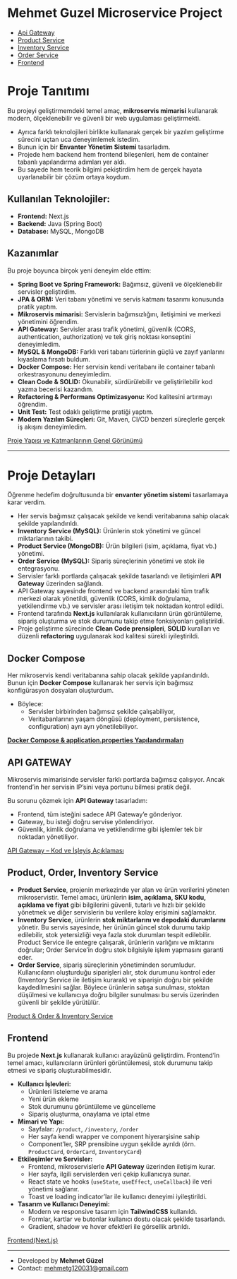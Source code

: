 # Mehmet Guzel Microservice Project
- [Api Gateway](https://github.com/mehmettguzell/mehmettguzell_Microservice_Project/tree/main/backend/api-gateway/src/main/java/com/mehmettguzell/microservices/api_gateway)
- [Product Service](https://github.com/mehmettguzell/mehmettguzell_Microservice_Project/tree/main/backend/product-service/src/main/java/com/mehmettguzell/microservices/product)
- [Inventory Service](https://github.com/mehmettguzell/mehmettguzell_Microservice_Project/tree/main/backend/inventory-service/src/main/java/com/mehmettguzell/microservices/inventory)
- [Order Service](https://github.com/mehmettguzell/mehmettguzell_Microservice_Project/tree/main/backend/order-service/src/main/java/com/mehmettguzell/microservices/order)
- [Frontend](https://github.com/mehmettguzell/mehmettguzell_Microservice_Project/tree/main/frontend/src)

# Proje Tanıtımı

Bu projeyi geliştirmemdeki temel amaç, **mikroservis mimarisi** kullanarak modern, ölçeklenebilir ve güvenli bir web uygulaması geliştirmekti.

- Ayrıca farklı teknolojileri birlikte kullanarak gerçek bir yazılım geliştirme sürecini uçtan uca deneyimlemek istedim.
- Bunun için bir **Envanter Yönetim Sistemi** tasarladım.
- Projede hem backend hem frontend bileşenleri, hem de container tabanlı yapılandırma adımları yer aldı.
- Bu sayede hem teorik bilgimi pekiştirdim hem de gerçek hayata uyarlanabilir bir çözüm ortaya koydum.

## Kullanılan Teknolojiler:

- **Frontend:** Next.js
- **Backend:** Java (Spring Boot)
- **Database:** MySQL, MongoDB

## Kazanımlar

Bu proje boyunca birçok yeni deneyim elde ettim:

- **Spring Boot ve Spring Framework:** Bağımsız, güvenli ve ölçeklenebilir servisler geliştirdim.
- **JPA & ORM:** Veri tabanı yönetimi ve servis katmanı tasarımı konusunda pratik yaptım.
- **Mikroservis mimarisi:** Servislerin bağımsızlığını, iletişimini ve merkezi yönetimini öğrendim.
- **API Gateway:** Servisler arası trafik yönetimi, güvenlik (CORS, authentication, authorization) ve tek giriş noktası konseptini deneyimledim.
- **MySQL & MongoDB:** Farklı veri tabanı türlerinin güçlü ve zayıf yanlarını kıyaslama fırsatı buldum.
- **Docker Compose:** Her servisin kendi veritabanı ile container tabanlı orkestrasyonunu deneyimledim.
- **Clean Code & SOLID:** Okunabilir, sürdürülebilir ve geliştirilebilir kod yazma becerisi kazandım.
- **Refactoring & Performans Optimizasyonu:** Kod kalitesini artırmayı öğrendim.
- **Unit Test:** Test odaklı geliştirme pratiği yaptım.
- **Modern Yazılım Süreçleri:** Git, Maven, CI/CD benzeri süreçlerle gerçek iş akışını deneyimledim.

[Proje Yapısı ve Katmanlarının Genel Görünümü](Mehmet_Guzel_Microservice_Project_readme/Proje_Yapısı_ve_Katmanlarının_Genel_Görünümü.md)

---

# Proje Detayları

Öğrenme hedefim doğrultusunda bir **envanter yönetim sistemi** tasarlamaya karar verdim.

- Her servis bağımsız çalışacak şekilde ve kendi veritabanına sahip olacak şekilde yapılandırıldı.
- **Inventory Service (MySQL):** Ürünlerin stok yönetimi ve güncel miktarlarının takibi.
- **Product Service (MongoDB):** Ürün bilgileri (isim, açıklama, fiyat vb.) yönetimi.
- **Order Service (MySQL):** Sipariş süreçlerinin yönetimi ve stok ile entegrasyonu.
- Servisler farklı portlarda çalışacak şekilde tasarlandı ve iletişimleri **API Gateway** üzerinden sağlandı.
- API Gateway sayesinde frontend ve backend arasındaki tüm trafik merkezi olarak yönetildi, güvenlik (CORS, kimlik doğrulama, yetkilendirme vb.) ve servisler arası iletişim tek noktadan kontrol edildi.
- Frontend tarafında **Next.js** kullanılarak kullanıcıların ürün görüntüleme, sipariş oluşturma ve stok durumunu takip etme fonksiyonları geliştirildi.
- Proje geliştirme sürecinde **Clean Code prensipleri**, **SOLID** kuralları ve düzenli **refactoring** uygulanarak kod kalitesi sürekli iyileştirildi.

## Docker Compose

Her mikroservis kendi veritabanına sahip olacak şekilde yapılandırıldı. Bunun için **Docker Compose** kullanarak her servis için bağımsız konfigürasyon dosyaları oluşturdum.

- Böylece:
  - Servisler birbirinden bağımsız şekilde çalışabiliyor,
  - Veritabanlarının yaşam döngüsü (deployment, persistence, configuration) ayrı ayrı yönetilebiliyor.

[**Docker Compose & application.properties Yapılandırmaları**](Mehmet_Guzel_Microservice_Project_readme/Docker_Compose_&_application.properties_Yapılandırmaları.md)

## API GATEWAY

Mikroservis mimarisinde servisler farklı portlarda bağımsız çalışıyor. Ancak frontend’in her servisin IP’sini veya portunu bilmesi pratik değil.

Bu sorunu çözmek için **API Gateway** tasarladım:

- Frontend, tüm isteğini sadece API Gateway’e gönderiyor.
- Gateway, bu isteği doğru servise yönlendiriyor.
- Güvenlik, kimlik doğrulama ve yetkilendirme gibi işlemler tek bir noktadan yönetiliyor.

[API Gateway – Kod ve İşleyiş Açıklaması](Mehmet_Guzel_Microservice_Project_readme/API_Gateway_Kod_ve_İşleyiş_Açıklaması.md)

## Product, Order, Inventory Service

- **Product Service**, projenin merkezinde yer alan ve ürün verilerini yöneten mikroservistir. Temel amacı, ürünlerin **isim, açıklama, SKU kodu, açıklama ve fiyat** gibi bilgilerini güvenli, tutarlı ve hızlı bir şekilde yönetmek ve diğer servislerin bu verilere kolay erişimini sağlamaktır.
- **Inventory Service**, ürünlerin **stok miktarlarını ve depodaki durumlarını** yönetir. Bu servis sayesinde, her ürünün güncel stok durumu takip edilebilir, stok yetersizliği veya fazla stok durumları tespit edilebilir. Product Service ile entegre çalışarak, ürünlerin varlığını ve miktarını doğrular; Order Service’in doğru stok bilgisiyle işlem yapmasını garanti eder.
- **Order Service**, sipariş süreçlerinin yönetiminden sorumludur. Kullanıcıların oluşturduğu siparişleri alır, stok durumunu kontrol eder (Inventory Service ile iletişim kurarak) ve siparişin doğru bir şekilde kaydedilmesini sağlar. Böylece ürünlerin satışa sunulması, stoktan düşülmesi ve kullanıcıya doğru bilgiler sunulması bu servis üzerinden güvenli bir şekilde yürütülür.

[Product & Order & Inventory Service](Mehmet_Guzel_Microservice_Project_readme/Product_&_Order_&_Inventory_Service.md)

## Frontend

Bu projede **Next.js** kullanarak kullanıcı arayüzünü geliştirdim. Frontend’in temel amacı, kullanıcıların ürünleri görüntülemesi, stok durumunu takip etmesi ve sipariş oluşturabilmesidir.

- **Kullanıcı İşlevleri:**
  - Ürünleri listeleme ve arama
  - Yeni ürün ekleme
  - Stok durumunu görüntüleme ve güncelleme
  - Sipariş oluşturma, onaylama ve iptal etme
- **Mimari ve Yapı:**
  - Sayfalar: `/product`, `/inventory`, `/order`
  - Her sayfa kendi wrapper ve component hiyerarşisine sahip
  - Component’ler, SRP prensibine uygun şekilde ayrıldı (örn. `ProductCard`, `OrderCard`, `InventoryCard`)
- **Etkileşimler ve Servisler:**
  - Frontend, mikroservislerle **API Gateway** üzerinden iletişim kurar.
  - Her sayfa, ilgili servislerden veri çekip kullanıcıya sunar.
  - React state ve hooks (`useState`, `useEffect`, `useCallback`) ile veri yönetimi sağlanır.
  - Toast ve loading indicator’lar ile kullanıcı deneyimi iyileştirildi.
- **Tasarım ve Kullanıcı Deneyimi:**
  - Modern ve responsive tasarım için **TailwindCSS** kullanıldı.
  - Formlar, kartlar ve butonlar kullanıcı dostu olacak şekilde tasarlandı.
  - Gradient, shadow ve hover efektleri ile görsellik artırıldı.

[Frontend(Next.js)](<Mehmet_Guzel_Microservice_Project_readme/Frontend(Next.js).md>)

---

- Developed by **Mehmet Güzel**
- Contact: mehmetg120031@gmail.com
